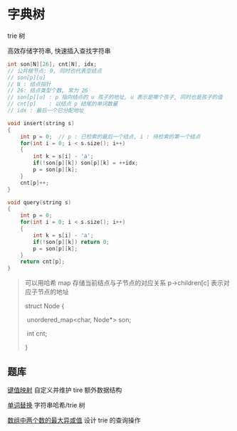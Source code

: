 # 字典树

trie 树

高效存储字符串, 快速插入查找字符串

```C++
int son[N][26], cnt[N], idx;
// 公共根节点: 0, 同时也代表空结点
// son[p][u]
// N : 结点指针
// 26: 结点类型个数, 常为 26
// son[p][u] : p 指向结点的 u 孩子的地址, u 表示是哪个孩子, 同时也是孩子的值
// cnt[p]	 : 以结点 p 结尾的单词数量
// idx : 最后一个已分配地址

void insert(string s)
{
    int p = 0;	// p : 已检索的最后一个结点, i : 待检索的第一个结点
    for(int i = 0; i < s.size(); i++)
    {
        int k = s[i] - 'a';
        if(!son[p][k]) son[p][k] = ++idx;
        p = son[p][k];
    }
    cnt[p]++;
}

void query(string s)
{
    int p = 0;
    for(int i = 0; i < s.size(); i++)
    {
        int k = s[i] - 'a';
        if(!son[p][k]) return 0;
        p = son[p][k];
    }
    return cnt[p];
}
```

> 可以用哈希 map 存储当前结点与子节点的对应关系  p->children[c] 表示对应子节点的地址
>
> struct Node
> {
>
> ​	unordered_map<char, Node*> son;
>
> ​	int cnt;
>
> }

## 题库

[键值映射](https://leetcode.cn/problems/map-sum-pairs/)	自定义并维护 tire 额外数据结构

[单词替换](https://leetcode.cn/problems/replace-words/)	字符串哈希/trie 树

[数组中两个数的最大异或值](https://leetcode.cn/problems/maximum-xor-of-two-numbers-in-an-array/)	设计 trie 的查询操作
